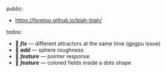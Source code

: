 public:
- https://foretoo.github.io/blah-blah/

todos:
- 🦀 ***fix*** — different attractors at the same time (gpgpu issue)
- 🍚 ***add*** — sphere roughness
- 💨 ***feature*** — pointer response
- 🧃 ***feature*** — colored fields inside a dots shape
